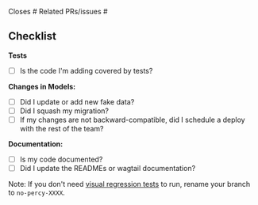 Closes #
Related PRs/issues #

## Checklist

**Tests**
- [ ] Is the code I'm adding covered by tests?

**Changes in Models:**
- [ ] Did I update or add new fake data?
- [ ] Did I squash my migration?
- [ ] If my changes are not backward-compatible, did I schedule a deploy with the rest of the team?

**Documentation:**
- [ ] Is my code documented?
- [ ] Did I update the READMEs or wagtail documentation?

Note: If you don't need [visual regression tests](docs/workflow.md#visual-regression-testing) to run, rename your branch to `no-percy-XXXX`.
